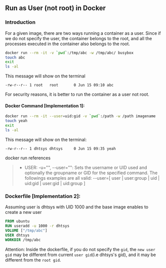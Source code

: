 ## Run as User (not root) in Docker

### Introduction
For a given image, there are two ways running a container as a user. Since if we do not specify the user, the container belongs to the root, and all the processes executed in the container also belongs to the root.

``` sh
docker run --rm -it -v `pwd`:/tmp/abc -w /tmp/abc/ busybox
touch abc
exit
ls -al
```

This message will show on the terminal
```
-rw-r--r-- 1 root   root       0 Jun 15 09:10 abc
```

For security reasons, it is better to run the container as a user not root.


#### Docker Command [Implementation 1]:
```sh
docker run --rm -it --user=uid:gid -v `pwd`:/path -w /path imagename
touch yeah
exit
ls -al
```

This message will show on the terminal:
```
-rw-r--r-- 1 dhtsys dhtsys     0 Jun 15 09:35 yeah
```
docker run references
> - USER:
  -u="", --user="": Sets the username or UID used and optionally the groupname or GID for the specified command. The followings examples are all valid:
  --user=[ user | user:group | uid | uid:gid | user:gid | uid:group ]

### Dockerfile [Implementation 2]:

Assuming user is dhtsys with UID 1000 and the base image enables to create a new user

```Dockerfile
FROM ubuntu
RUN useradd -u 1000 -r dhtsys
VOLUME ["/tmp/abc"]
USER dhtsys
WORKDIR /tmp/abc
```

Attention: Inside the dockerfile, if you do not specify the `gid`, the `new user gid` may be different from current `user gid`(i.e dhtsys's gid), and it may be different from the `root gid`.

